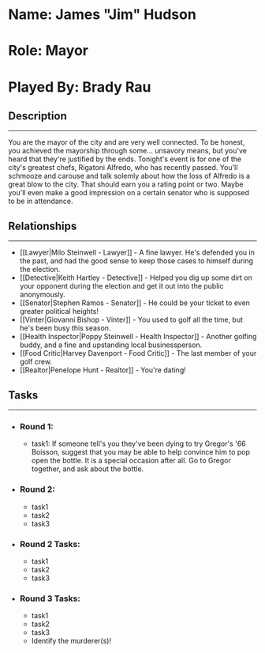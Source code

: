# Name: James "Jim" Hudson
# Role: Mayor
# Played By: Brady Rau

## Description
---
You are the mayor of the city and are very well connected. To be honest, you achieved the mayorship through some... unsavory means, but you've heard that they're justified by the ends. Tonight's event is for one of the city's greatest chefs, Rigatoni Alfredo, who has recently passed. You'll schmooze and carouse and talk solemly about how the loss of Alfredo is a great blow to the city. That should earn you a rating point or two. Maybe you'll even make a good impression on a certain senator who is supposed to be in attendance.

## Relationships
---
- [[Lawyer|Milo Steinwell - Lawyer]]  - A fine lawyer. He's defended you in the past, and had the good sense to keep those cases to himself during the election.
- [[Detective|Keith Hartley - Detective]]  - Helped you dig up some dirt on your opponent during the election and get it out into the public anonymously.
- [[Senator|Stephen Ramos - Senator]]  - He could be your ticket to even greater political heights!
- [[Vinter|Giovanni Bishop - Vinter]]  - You used to golf all the time, but he's been busy this season.
- [[Health Inspector|Poppy Steinwell - Health Inspector]]  - Another golfing buddy, and a fine and upstanding local businessperson.
- [[Food Critic|Harvey Davenport - Food Critic]]  - The last member of your golf crew.
- [[Realtor|Penelope Hunt - Realtor]] - You're dating!

## Tasks
___
- ### Round 1: 
	- task1:  If someone tell's you they've been dying to try Gregor's '66 Boisson, suggest that you may be able to help convince him to pop open the bottle. It is a special occasion after all. Go to Gregor together, and ask about the bottle.
- ### Round 2:
	- task1
	- task2
	- task3
- ### Round 2 Tasks:
	- task1
	- task2
	- task3
- ### Round 3 Tasks:
	- task1
	- task2
	- task3
	- Identify the murderer(s)!